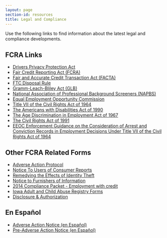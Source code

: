 ```yaml
---
layout: page
section-id: resources
title: Legal and Compliance
---
```


Use the following links to find information about the latest legal and compliance developments.

## FCRA Links

- [Drivers Privacy Protection Act][1]
- [Fair Credit Reporting Act (FCRA)][2]
- [Fair and Accurate Credit Transaction Act (FACTA)][3]
- [FTC Disposal Rule][4]
- [Gramm-Leach-Bliley Act (GLB)][5]
- [National Association of Professional Background Screeners (NAPBS)][6]
- [Equal Employment Opportunity Commission][7]
- [Title VII of the Civil Rights Act of 1964][8]
- [The Americans with Disabilities Act of 1990][9]
- [The Age Discrimination in Employment Act of 1967][10]
- [The Civil Rights Act of 1991][11]
- [EEOC Enforcement Guidance on the Consideration of Arrest and Conviction Records in Employment Decisions Under Title VII of the Civil Rights Act of 1964][12]

[1]: http://www.accessreports.com/statutes/DPPA1.htm
[2]: http://www.ftc.gov/os/statutes/031224fcra.pdf
[3]: http://www.treasury.gov/offices/domestic-finance/financial-institution/cip/pdf/fact-act.pdf
[4]: http://www.ftc.gov/opa/2005/06/disposal.shtm
[5]: http://banking.senate.gov/conf/grmleach.htm
[6]: http://www.napbs.com
[7]: http://www.eeoc.gov/
[8]: http://www.eeoc.gov/policy/vii.html
[9]: http://www.eeoc.gov/policy/ada.html
[10]: http://www.eeoc.gov/policy/adea.html
[11]: http://www.eeoc.gov/policy/cra91.html
[12]: http://www.eeoc.gov/laws/guidance/arrest_conviction.cfm

## Other FCRA Related Forms

- [Adverse Action Protocol][13]
- [Notice To Users of Consumer Reports][14]
- [Remedying the Effects of Identity Theft][15]
- [Notice to Furnishers of Information][16]
- [2014 Compliance Packet - Employment with credit][17]
- [Iowa Adult and Child Abuse Registry Forms][18]
- [Disclosure &amp; Authorization][19]

[13]: /assets/files/fcra/protocol-for-adverse-action-2012.docx
[14]: /assets/files/fcra/notice-to-users-of-consumer-reports-2013.docx
[15]: /assets/files/fcra/remedying-the-effects-of-identity-theft-2013.docx
[16]: /assets/files/fcra/notice-to-furnishers-2013.docx
[17]: /assets/files/fcra/2015-compliance-packet-employment-with-credit.pdf
[18]: /assets/files/fcra/ia-adult-and-child-abuse-registry-forms.pdf
[19]: /assets/files/fcra/disclosure-and-authorization-nov-2015.doc

## En Español

- [Adverse Action Notice (en Español)][20]
- [Pre-Adverse Action Notice (en Español)][21]

[20]: /assets/files/fcra/adverse-action-notice-2015--spanish.doc
[21]: /assets/files/fcra/pre-adverse-action-notice-2015--spanish.doc

